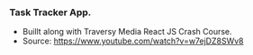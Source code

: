 ### Task Tracker App.
- Buillt along with Traversy Media React JS Crash Course. 
- Source: https://www.youtube.com/watch?v=w7ejDZ8SWv8
